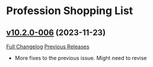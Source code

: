 # Profession Shopping List

## [v10.2.0-006](https://github.com/Sluimerstand/ProfessionShoppingList/tree/v10.2.0-006) (2023-11-23)
[Full Changelog](https://github.com/Sluimerstand/ProfessionShoppingList/compare/v10.2.0-005...v10.2.0-006) [Previous Releases](https://github.com/Sluimerstand/ProfessionShoppingList/releases)

- More fixes to the previous issue. Might need to revise  
